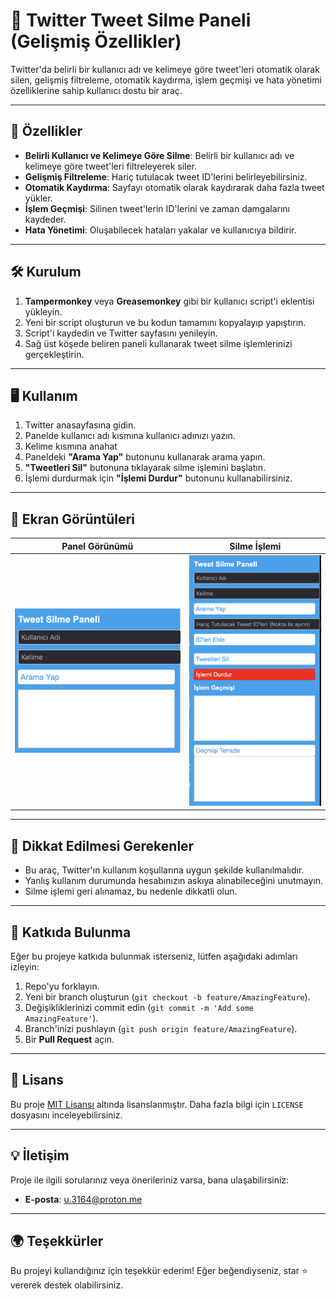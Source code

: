 # 🚀 Twitter Tweet Silme Paneli (Gelişmiş Özellikler)

Twitter'da belirli bir kullanıcı adı ve kelimeye göre tweet'leri otomatik olarak silen, gelişmiş filtreleme, otomatik kaydırma, işlem geçmişi ve hata yönetimi özelliklerine sahip kullanıcı dostu bir araç.

---

## 🌟 Özellikler

- **Belirli Kullanıcı ve Kelimeye Göre Silme**: Belirli bir kullanıcı adı ve kelimeye göre tweet'leri filtreleyerek siler.
- **Gelişmiş Filtreleme**: Hariç tutulacak tweet ID'lerini belirleyebilirsiniz.
- **Otomatik Kaydırma**: Sayfayı otomatik olarak kaydırarak daha fazla tweet yükler.
- **İşlem Geçmişi**: Silinen tweet'lerin ID'lerini ve zaman damgalarını kaydeder.
- **Hata Yönetimi**: Oluşabilecek hataları yakalar ve kullanıcıya bildirir.

---

## 🛠️ Kurulum

1. **Tampermonkey** veya **Greasemonkey** gibi bir kullanıcı script'i eklentisi yükleyin.
2. Yeni bir script oluşturun ve bu kodun tamamını kopyalayıp yapıştırın.
3. Script'i kaydedin ve Twitter sayfasını yenileyin.
4. Sağ üst köşede beliren paneli kullanarak tweet silme işlemlerinizi gerçekleştirin.

---

## 🖥️ Kullanım

1. Twitter anasayfasına gidin.
2. Panelde kullanıcı adı kısmına kullanıcı adınızı yazın.
3. Kelime kısmına anahat
4. Paneldeki **"Arama Yap"** butonunu kullanarak arama yapın.
5. **"Tweetleri Sil"** butonuna tıklayarak silme işlemini başlatın.
6. İşlemi durdurmak için **"İşlemi Durdur"** butonunu kullanabilirsiniz.

---

## 📸 Ekran Görüntüleri

| Panel Görünümü | Silme İşlemi |
|----------------|--------------|
| ![Panel](https://raw.githubusercontent.com/odk-0160/Twitter-Gelismis-Tweet-Silme-Araci/refs/heads/main/images/sc1.png) | ![Silme](https://raw.githubusercontent.com/odk-0160/Twitter-Gelismis-Tweet-Silme-Araci/refs/heads/main/images/sc2.png) |

---

## 🛑 Dikkat Edilmesi Gerekenler

- Bu araç, Twitter'ın kullanım koşullarına uygun şekilde kullanılmalıdır.
- Yanlış kullanım durumunda hesabınızın askıya alınabileceğini unutmayın.
- Silme işlemi geri alınamaz, bu nedenle dikkatli olun.

---

## 🤝 Katkıda Bulunma

Eğer bu projeye katkıda bulunmak isterseniz, lütfen aşağıdaki adımları izleyin:

1. Repo'yu forklayın.
2. Yeni bir branch oluşturun (`git checkout -b feature/AmazingFeature`).
3. Değişikliklerinizi commit edin (`git commit -m 'Add some AmazingFeature'`).
4. Branch'inizi pushlayın (`git push origin feature/AmazingFeature`).
5. Bir **Pull Request** açın.

---

## 📜 Lisans

Bu proje [MIT Lisansı](LICENSE) altında lisanslanmıştır. Daha fazla bilgi için `LICENSE` dosyasını inceleyebilirsiniz.

---

## 💡 İletişim

Proje ile ilgili sorularınız veya önerileriniz varsa, bana ulaşabilirsiniz:

- **E-posta**: u.3164@proton.me

---

## 🌍 Teşekkürler

Bu projeyi kullandığınız için teşekkür ederim! Eğer beğendiyseniz, star ⭐ vererek destek olabilirsiniz.

